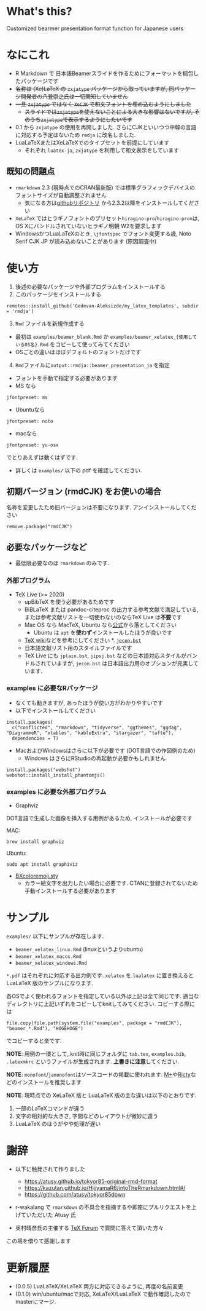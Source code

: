 # What's this?

Customized bearmer presentation format function for Japanese users

# なにこれ

* R Markdown で 日本語Beamerスライドを作るためにフォーマットを梱包したパッケージです
* ~~名称は (Xe)LaTeX の `zxjatype` パッケージから取っていますが, 同パッケージ開発者の八登崇之氏は一切関知していません~~
* ~~一旦 `zxjatype` ではなく `XeCJK` で和文フォントを埋め込むようにしました~~
  + ~~スライドでは`zxjatype`を使えないことによる大きな影響はないですが, そのうち`zxjatype`で表示するようにしたいです~~
* 0.1 から `zxjatype` の使用を再開しました. さらにCJKといいつつ中韓の言語に対応する予定はないため `rmdja` に改名しました.
* LuaLaTeXまたはXeLaTeXでのタイプセットを前提にしています
  + それぞれ `luatex-ja`, `zxjatype` を利用して和文表示をしています
  
## 既知の問題点

* `rmarkdown` 2.3 (現時点でのCRAN最新版) では標準グラフィックデバイスのフォントサイズが自動調整されません
  + 気になる方は[githubリポジトリ](https://github.com/rstudio/rmarkdown) から2.3.2以降をインストールしてください
* `XeLaTeX` ではヒラギノフォントのプリセット`hiragino-pro`/`hiragino-pron`は, OS Xにバンドルされていないヒラギノ明朝 W2を要求します
* WindowsかつLuaLaTeXのとき, `\jfontspec` でフォント変更する歳, Noto Serif CJK JP が読み込めないことがあります (原因調査中)

# 使い方

1. 後述の必要なパッケージや外部プログラムをインストールする
2. このパッケージをインストールする

```
remotes::install_github('Gedevan-Aleksizde/my_latex_templates', subdir = 'rmdja')
```

3. `Rmd` ファイルを新規作成する
  + 最初は `examples/beamer_blank.Rmd` か `examples/beamer_xelatex_{使用しているOS名}.Rmd` をコピーして使ってみてください
  + OSごとの違いはほぼデフォルトのフォントだけです
4. `Rmd`ファイルに`output::rmdja::beamer_presentation_ja` を指定
  + フォントを手動で指定する必要があります
  + MS なら 
  ```
  jfontpreset: ms
  ```
  + Ubuntuなら
  ```
  jfontpreset: noto
  ```
  + macなら
  ```
  jfontpreset: yu-osx
  ```
  でとりあえずは動くはずです.
  + 詳しくは `examples/` 以下の pdf を確認してください.

## 初期バージョン (rmdCJK) をお使いの場合

名称を変更したため旧バージョンは不要になります. アンインストールしてください

```
remove.package("rmdCJK")
```

## 必要なパッケージなど

* 最低限必要なのは `rmarkdown` のみです.

### 外部プログラム

* TeX Live (>= 2020)  
  + upBibTeX を使う必要があるためです
  + BiBLaTeX または pandoc-citeproc の出力する参考文献で満足している, または参考文献リストを一切使わないのならTeX Live は**不要**です
  + Mac OS なら MacTeX, Ubuntu なら[公式](https://www.tug.org/texlive/acquire-netinstall.html)から落としてください
    - Ubuntu は `apt` を**使わず**インストールしたほうが良いです
  + [TeX wiki](https://texwiki.texjp.org/?TeX%20Live)などを参考にしてください
*. [`jecon.bst`](https://github.com/ShiroTakeda/jecon-bst) 
  + 日本語文献リスト用のスタイルファイルです
  + TeX Live にも `jplain.bst`, `jipsj.bst` などの日本語対応スタイルがバンドルされていますが, `jecon.bst` は日本語出力用のオプションが充実しています.

### examples に必要なRパッケージ

* なくても動きますが, あったほうが使い方がわかりやすいです
* 以下でインストールしてください

```
install.packages(
  c("conflicted", "rmarkdown", "tidyverse", "ggthemes", "ggdag", "DiagrammeR", "xtables", "kableExtra", "stargazer", "tufte"),
  dependencies = T)
```

* MacおよびWindowsはさらに以下が必要です (DOT言語での作図例のため)
  + Windows はさらにRStudioの再起動が必要かもしれません

```
install.packages("webshot")
webshot::install_install_phantomjs()
```

### examples に必要な外部プログラム

* Graphviz

DOT言語で生成した画像を挿入する用例があるため, インストールが必要です

MAC:

```
brew install graphviz
```

Ubuntu:

```
sudo apt install graphiviz
```

* [BXcoloremoji.sty](https://github.com/zr-tex8r/BXcoloremoji)
  + カラー絵文字を出力したい場合に必要です. CTANに登録されてないため手動インストールする必要があります

# サンプル

`examples/` 以下にサンプルが存在します.


* `beamer_xelatex_linux.Rmd` (linuxというよりubuntu)
* `beamer_xelatex_macos.Rmd`
* `beamer_xelatex_windows.Rmd`

`*.pdf` はそれぞれに対応する出力例です. `xelatex` を `lualatex` に置き換えると LuaLaTeX 版のサンプルになります.

各OSでよく使われるフォントを指定している以外は上記は全て同じです. 適当なディレクトリに上記いずれをコピーしてknitしてみてください.
コピーする際には

```
file.copy(file.path(system.file("examples", package = "rmdCJK"), "beamer_*.Rmd"), "HOGEHOGE")
```

でコピーすると楽です.

**NOTE**: 用例の一環として, knit時に同じフォルダに `tab.tex`, `examples.bib`, `.latexmkrc` というファイルが生成されます. **上書きに注意**してください.

**NOTE**: `monofont`/`jamonofont`はソースコードの掲載に使われます. [M+](http://mix-mplus-ipa.osdn.jp/)や[Ricty](https://rictyfonts.github.io/)などのインストールを推奨します

**NOTE**: 現時点での XeLaTeX 版と LuaLaTeX 版の主な違いは以下のとおりです.

1. 一部のLaTeXコマンドが違う
2. 文字の相対的な大きさ, 字間などのレイアウトが微妙に違う
3. LuaLaTeX のほうがやや処理が遅い

# 謝辞

* 以下に触発されて作りました
  + https://atusy.github.io/tokyor85-original-rmd-format
  + https://kazutan.github.io/HijiyamaR6/intoTheRmarkdown.html#/
  + https://github.com/atusy/tokyor85down

* r-wakalang で `rmarkdown` の不具合を指摘するや即座にプルリクエストを上げていただいた Atusy 氏
* 奥村晴彦氏の主催する [TeX Forum](https://oku.edu.mie-u.ac.jp/tex/) で質問に答えて頂いた方々

この場を借りて感謝します

# 更新履歴

* (0.0.5) LuaLaTeX/XeLaTeX 両方に対応できるように, 再度の名前変更
* (0.1.0) win/ubuntu/macで対応, XeLaTeX/LuaLaTeX で動作確認したのでmasterにマージ.
